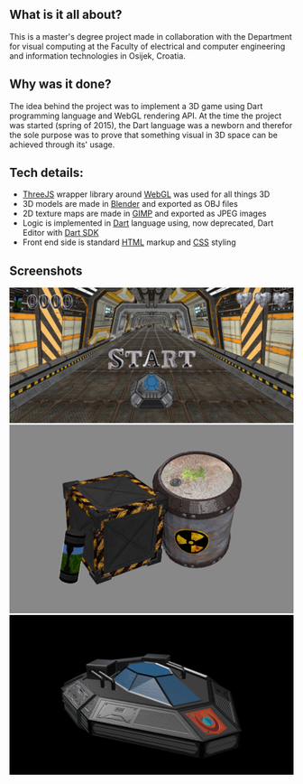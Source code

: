 ## What is it all about?

This is a master's degree project made in collaboration with the Department for visual computing at the Faculty of electrical and computer
engineering and information technologies in Osijek, Croatia.

## Why was it done?

The idea behind the project was to implement a 3D game using Dart programming language and WebGL rendering API. At the time the project was started (spring
of 2015), the Dart language was a newborn and therefor the sole purpose was to prove that something visual in 3D space can be achieved
through its' usage.

## Tech details:
* [ThreeJS](https://threejs.org) wrapper library around [WebGL](https://developer.mozilla.org/en-US/docs/Web/API/WebGL_API) was used for all things 3D
* 3D models are made in [Blender](https://www.blender.org) and exported as OBJ files
* 2D texture maps are made in [GIMP](https://www.gimp.org) and exported as JPEG images
* Logic is implemented in [Dart](https://www.dartlang.org/) language using, now deprecated, Dart Editor with [Dart SDK](https://www.dartlang.org/tools/sdk)
* Front end side is standard [HTML](https://www.w3schools.com/html/) markup and [CSS](https://www.w3schools.com/css/) styling


## Screenshots
<img src='/docs/screenshot_start_game.png' alt='start game'>
<img src='/docs/screenshot_assets.png' alt='start game'>
<img src='/docs/screenshot_ship.png' alt='start game'>
